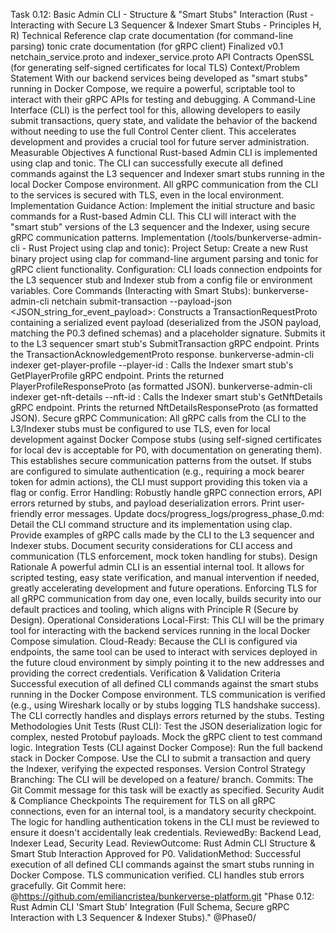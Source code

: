 Task 0.12: Basic Admin CLI - Structure & "Smart Stubs" Interaction
(Rust - Interacting with Secure L3 Sequencer & Indexer Smart Stubs - Principles H, R)
Technical Reference
clap crate documentation (for command-line parsing)
tonic crate documentation (for gRPC client)
Finalized v0.1 netchain_service.proto and indexer_service.proto API Contracts
OpenSSL (for generating self-signed certificates for local TLS)
Context/Problem Statement
With our backend services being developed as "smart stubs" running in Docker Compose, we require a powerful, scriptable tool to interact with their gRPC APIs for testing and debugging. A Command-Line Interface (CLI) is the perfect tool for this, allowing developers to easily submit transactions, query state, and validate the behavior of the backend without needing to use the full Control Center client. This accelerates development and provides a crucial tool for future server administration.
Measurable Objectives
A functional Rust-based Admin CLI is implemented using clap and tonic.
The CLI can successfully execute all defined commands against the L3 sequencer and Indexer smart stubs running in the local Docker Compose environment.
All gRPC communication from the CLI to the services is secured with TLS, even in the local environment.
Implementation Guidance
Action: Implement the initial structure and basic commands for a Rust-based Admin CLI. This CLI will interact with the "smart stub" versions of the L3 sequencer and the Indexer, using secure gRPC communication patterns.
Implementation (/tools/bunkerverse-admin-cli - Rust Project using clap and tonic):
Project Setup: Create a new Rust binary project using clap for command-line argument parsing and tonic for gRPC client functionality.
Configuration: CLI loads connection endpoints for the L3 sequencer stub and Indexer stub from a config file or environment variables.
Core Commands (Interacting with Smart Stubs):
bunkerverse-admin-cli netchain submit-transaction --payload-json <JSON_string_for_event_payload>:
Constructs a TransactionRequestProto containing a serialized event payload (deserialized from the JSON payload, matching the P0.3 defined schemas) and a placeholder signature.
Submits it to the L3 sequencer smart stub's SubmitTransaction gRPC endpoint.
Prints the TransactionAcknowledgementProto response.
bunkerverse-admin-cli indexer get-player-profile --player-id <PlayerID>:
Calls the Indexer smart stub's GetPlayerProfile gRPC endpoint.
Prints the returned PlayerProfileResponseProto (as formatted JSON).
bunkerverse-admin-cli indexer get-nft-details --nft-id <NftID>:
Calls the Indexer smart stub's GetNftDetails gRPC endpoint.
Prints the returned NftDetailsResponseProto (as formatted JSON).
Secure gRPC Communication:
All gRPC calls from the CLI to the L3/Indexer stubs must be configured to use TLS, even for local development against Docker Compose stubs (using self-signed certificates for local dev is acceptable for P0, with documentation on generating them). This establishes secure communication patterns from the outset.
If stubs are configured to simulate authentication (e.g., requiring a mock bearer token for admin actions), the CLI must support providing this token via a flag or config.
Error Handling: Robustly handle gRPC connection errors, API errors returned by stubs, and payload deserialization errors. Print user-friendly error messages.
Update docs/progress_logs/progress_phase_0.md:
Detail the CLI command structure and its implementation using clap.
Provide examples of gRPC calls made by the CLI to the L3 sequencer and Indexer stubs.
Document security considerations for CLI access and communication (TLS enforcement, mock token handling for stubs).
Design Rationale
A powerful admin CLI is an essential internal tool. It allows for scripted testing, easy state verification, and manual intervention if needed, greatly accelerating development and future operations. Enforcing TLS for all gRPC communication from day one, even locally, builds security into our default practices and tooling, which aligns with Principle R (Secure by Design).
Operational Considerations
Local-First: This CLI will be the primary tool for interacting with the backend services running in the local Docker Compose simulation.
Cloud-Ready: Because the CLI is configured via endpoints, the same tool can be used to interact with services deployed in the future cloud environment by simply pointing it to the new addresses and providing the correct credentials.
Verification & Validation Criteria
Successful execution of all defined CLI commands against the smart stubs running in the Docker Compose environment.
TLS communication is verified (e.g., using Wireshark locally or by stubs logging TLS handshake success).
The CLI correctly handles and displays errors returned by the stubs.
Testing Methodologies
Unit Tests (Rust CLI): Test the JSON deserialization logic for complex, nested Protobuf payloads. Mock the gRPC client to test command logic.
Integration Tests (CLI against Docker Compose): Run the full backend stack in Docker Compose. Use the CLI to submit a transaction and query the Indexer, verifying the expected responses.
Version Control Strategy
Branching: The CLI will be developed on a feature/ branch.
Commits: The Git Commit message for this task will be exactly as specified.
Security Audit & Compliance Checkpoints
The requirement for TLS on all gRPC connections, even for an internal tool, is a mandatory security checkpoint.
The logic for handling authentication tokens in the CLI must be reviewed to ensure it doesn't accidentally leak credentials.
ReviewedBy: Backend Lead, Indexer Lead, Security Lead.
ReviewOutcome: Rust Admin CLI Structure & Smart Stub Interaction Approved for P0.
ValidationMethod: Successful execution of all defined CLI commands against the smart stubs running in Docker Compose. TLS communication verified. CLI handles stub errors gracefully.
Git Commit here: @https://github.com/emiliancristea/bunkerverse-platform.git "Phase 0.12: Rust Admin CLI 'Smart Stub' Integration (Full Schema, Secure gRPC Interaction with L3 Sequencer & Indexer Stubs)." @Phase0/